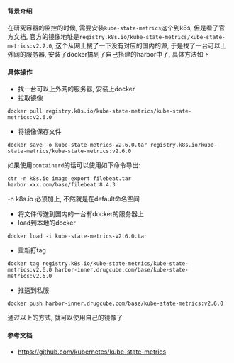 #### 背景介绍

在研究容器的监控的时候, 需要安装`kube-state-metrics`这个到k8s, 但是看了官方文档, 官方的镜像地址是`registry.k8s.io/kube-state-metrics/kube-state-metrics:v2.7.0`, 这个从网上搜了一下没有对应的国内的源, 于是找了一台可以上外网的服务器, 安装了docker搞到了自己搭建的harbor中了, 具体方法如下


#### 具体操作

* 找一台可以上外网的服务器, 安装上docker
* 拉取镜像

```
docker pull registry.k8s.io/kube-state-metrics/kube-state-metrics:v2.6.0
```

* 将镜像保存文件

```
docker save -o kube-state-metrics-v2.6.0.tar registry.k8s.io/kube-state-metrics/kube-state-metrics:v2.6.0
```

如果使用`containerd`的话可以使用如下命令导出:

```
ctr -n k8s.io image export filebeat.tar harbor.xxx.com/base/filebeat:8.4.3
```

-n k8s.io 必须加上, 不然就是在default命名空间

* 将文件传送到国内的一台有docker的服务器上
* load到本地的docker

```
docker load -i kube-state-metrics-v2.6.0.tar
```

* 重新打tag

```
docker tag registry.k8s.io/kube-state-metrics/kube-state-metrics:v2.6.0 harbor-inner.drugcube.com/base/kube-state-metrics:v2.6.0
```

* 推送到私服

```
docker push harbor-inner.drugcube.com/base/kube-state-metrics:v2.6.0
```

通过以上的方式, 就可以使用自己的镜像了



#### 参考文档

* https://github.com/kubernetes/kube-state-metrics
